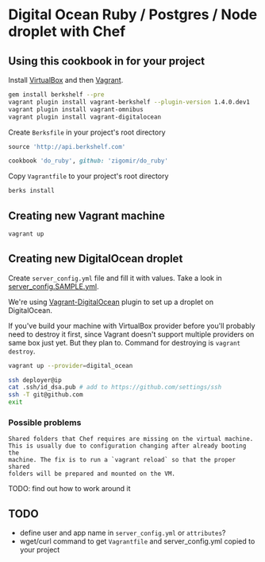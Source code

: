 # Digital Ocean Ruby / Postgres / Node droplet with Chef

## Using this cookbook in for your project

Install [VirtualBox](https://www.virtualbox.org/) and then [Vagrant](http://www.vagrantup.com/).

```bash
gem install berkshelf --pre
vagrant plugin install vagrant-berkshelf --plugin-version 1.4.0.dev1
vagrant plugin install vagrant-omnibus
vagrant plugin install vagrant-digitalocean
```

Create `Berksfile` in your project's root directory

```ruby
source 'http://api.berkshelf.com'

cookbook 'do_ruby', github: 'zigomir/do_ruby'
```

Copy `Vagrantfile` to your project's root directory

```bash
berks install
```

## Creating new Vagrant machine

```bash
vagrant up
```

## Creating new DigitalOcean droplet

Create `server_config.yml` file and fill it with values. Take a look in
[server_config.SAMPLE.yml](server_config.SAMPLE.yml).

We're using [Vagrant-DigitalOcean](https://github.com/smdahlen/vagrant-digitalocean)
plugin to set up a droplet on DigitalOcean.

If you've build your machine with VirtualBox provider before you'll probably need
to destroy it first, since Vagrant doesn't support multiple providers on same box
just yet. But they plan to. Command for destroying is `vagrant destroy`.

```bash
vagrant up --provider=digital_ocean
```

```bash
ssh deployer@ip
cat .ssh/id_dsa.pub # add to https://github.com/settings/ssh
ssh -T git@github.com
exit
```

### Possible problems

```
Shared folders that Chef requires are missing on the virtual machine.
This is usually due to configuration changing after already booting the
machine. The fix is to run a `vagrant reload` so that the proper shared
folders will be prepared and mounted on the VM.
```

TODO: find out how to work around it

## TODO

- define user and app name in `server_config.yml` or `attributes`?
- wget/curl command to get `Vagrantfile` and server_config.yml copied to
your project
